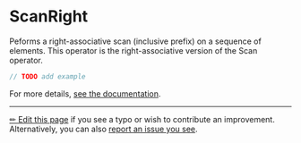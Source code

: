 # ScanRight

Peforms a right-associative scan (inclusive prefix) on a sequence of elements.
This operator is the right-associative version of the Scan operator.

```c# --destination-file ../code/Program.cs --region statements --project ../code/TryMoreLinq.csproj
// TODO add example
```

For more details, [see the documentation][doc].

---

[&#x270F; Edit this page][edit] if you see a typo or wish to contribute an
improvement. Alternatively, you can also [report an issue you see][issue].


[edit]: https://github.com/morelinq/try/edit/master/m/scan-right.md
[issue]: https://github.com/morelinq/try/issues/new?title=ScanRight
[doc]: https://morelinq.github.io/3.1/ref/api/html/Overload_MoreLinq_MoreEnumerable_ScanRight.htm
